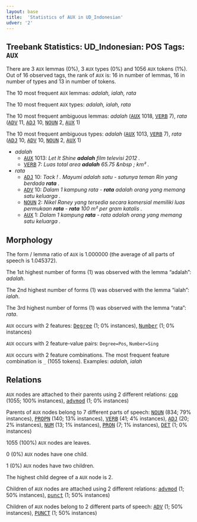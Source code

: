 ```yaml
---
layout: base
title:  'Statistics of AUX in UD_Indonesian'
udver: '2'
---
```


## Treebank Statistics: UD_Indonesian: POS Tags: `AUX`

There are 3 `AUX` lemmas (0%), 3 `AUX` types (0%) and 1056 `AUX` tokens (1%).
Out of 16 observed tags, the rank of `AUX` is: 16 in number of lemmas, 16 in number of types and 13 in number of tokens.

The 10 most frequent `AUX` lemmas: <em>adalah, ialah, rata</em>

The 10 most frequent `AUX` types:  <em>adalah, ialah, rata</em>

The 10 most frequent ambiguous lemmas: <em>adalah</em> (<tt><a href="id-pos-AUX.html">AUX</a></tt> 1018, <tt><a href="id-pos-VERB.html">VERB</a></tt> 7), <em>rata</em> (<tt><a href="id-pos-ADV.html">ADV</a></tt> 11, <tt><a href="id-pos-ADJ.html">ADJ</a></tt> 10, <tt><a href="id-pos-NOUN.html">NOUN</a></tt> 2, <tt><a href="id-pos-AUX.html">AUX</a></tt> 1)

The 10 most frequent ambiguous types:  <em>adalah</em> (<tt><a href="id-pos-AUX.html">AUX</a></tt> 1013, <tt><a href="id-pos-VERB.html">VERB</a></tt> 7), <em>rata</em> (<tt><a href="id-pos-ADJ.html">ADJ</a></tt> 10, <tt><a href="id-pos-ADV.html">ADV</a></tt> 10, <tt><a href="id-pos-NOUN.html">NOUN</a></tt> 2, <tt><a href="id-pos-AUX.html">AUX</a></tt> 1)


* <em>adalah</em>
  * <tt><a href="id-pos-AUX.html">AUX</a></tt> 1013: <em>Let It Shine <b>adalah</b> film televisi 2012 .</em>
  * <tt><a href="id-pos-VERB.html">VERB</a></tt> 7: <em>Luas total area <b>adalah</b> 65.75 &amp;nbsp ; km² .</em>
* <em>rata</em>
  * <tt><a href="id-pos-ADJ.html">ADJ</a></tt> 10: <em>Tack ! . Mayumi adalah satu - satunya teman Rin yang berdada <b>rata</b> .</em>
  * <tt><a href="id-pos-ADV.html">ADV</a></tt> 10: <em>Dalam 1 kampung rata - <b>rata</b> adalah orang yang memang satu keluarga .</em>
  * <tt><a href="id-pos-NOUN.html">NOUN</a></tt> 2: <em>Nikel Raney yang tersedia secara komersial memiliki luas permukaan <b>rata</b> - <b>rata</b> 100 m² per gram katalis .</em>
  * <tt><a href="id-pos-AUX.html">AUX</a></tt> 1: <em>Dalam 1 kampung <b>rata</b> - rata adalah orang yang memang satu keluarga .</em>

## Morphology

The form / lemma ratio of `AUX` is 1.000000 (the average of all parts of speech is 1.045372).

The 1st highest number of forms (1) was observed with the lemma “adalah”: <em>adalah</em>.

The 2nd highest number of forms (1) was observed with the lemma “ialah”: <em>ialah</em>.

The 3rd highest number of forms (1) was observed with the lemma “rata”: <em>rata</em>.

`AUX` occurs with 2 features: <tt><a href="id-feat-Degree.html">Degree</a></tt> (1; 0% instances), <tt><a href="id-feat-Number.html">Number</a></tt> (1; 0% instances)

`AUX` occurs with 2 feature-value pairs: `Degree=Pos`, `Number=Sing`

`AUX` occurs with 2 feature combinations.
The most frequent feature combination is `_` (1055 tokens).
Examples: <em>adalah, ialah</em>


## Relations

`AUX` nodes are attached to their parents using 2 different relations: <tt><a href="id-dep-cop.html">cop</a></tt> (1055; 100% instances), <tt><a href="id-dep-advmod.html">advmod</a></tt> (1; 0% instances)

Parents of `AUX` nodes belong to 7 different parts of speech: <tt><a href="id-pos-NOUN.html">NOUN</a></tt> (834; 79% instances), <tt><a href="id-pos-PROPN.html">PROPN</a></tt> (140; 13% instances), <tt><a href="id-pos-VERB.html">VERB</a></tt> (41; 4% instances), <tt><a href="id-pos-ADJ.html">ADJ</a></tt> (20; 2% instances), <tt><a href="id-pos-NUM.html">NUM</a></tt> (13; 1% instances), <tt><a href="id-pos-PRON.html">PRON</a></tt> (7; 1% instances), <tt><a href="id-pos-DET.html">DET</a></tt> (1; 0% instances)

1055 (100%) `AUX` nodes are leaves.

0 (0%) `AUX` nodes have one child.

1 (0%) `AUX` nodes have two children.

The highest child degree of a `AUX` node is 2.

Children of `AUX` nodes are attached using 2 different relations: <tt><a href="id-dep-advmod.html">advmod</a></tt> (1; 50% instances), <tt><a href="id-dep-punct.html">punct</a></tt> (1; 50% instances)

Children of `AUX` nodes belong to 2 different parts of speech: <tt><a href="id-pos-ADV.html">ADV</a></tt> (1; 50% instances), <tt><a href="id-pos-PUNCT.html">PUNCT</a></tt> (1; 50% instances)


